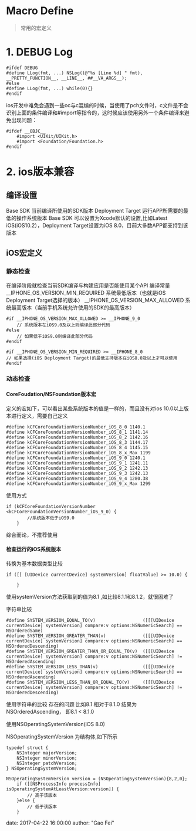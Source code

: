 #     Macro Define
>常用的宏定义


# 1. DEBUG Log


```
#ifdef DEBUG
#define LLog(fmt, ...) NSLog((@"%s [Line %d] " fmt), __PRETTY_FUNCTION__, __LINE__, ##__VA_ARGS__);
#else
#define LLog(fmt, ...) while(0){}
#endif
```

ios开发中难免会遇到一些oc与c混编的时候，当使用了pch文件时，c文件是不会识别上面的条件编译和#import等指令的，这时候应该使用另外一个条件编译来避免出现问题：

```
#ifdef __OBJC__
    #import <UIKit/UIKit.h>
    #import <Foundation/Foundation.h>
#endif
```

# 2. ios版本兼容
## 编译设置

 Base SDK 当前编译所使用的SDK版本
 Deployment Target 运行APP所需要的最低的操作系统版本
 Base SDK 可以设置为Xcode默认的设置,比如Latest iOS(iOS10.2），Deployment Target设置为iOS 8.0，目前大多数APP都支持到该版本
## iOS宏定义
### 静态检查

在编译阶段就检查当前SDK编译与构建应用是否能使用某个API
编译常量
__IPHONE_OS_VERSION_MIN_REQUIRED 系统最低版本（也就是iOS Deployment Target选择的版本）
__IPHONE_OS_VERSION_MAX_ALLOWED 系统最高版本（当前手机系统允许使用的SDK的最高版本）


```
#if __IPHONE_OS_VERSION_MAX_ALLOWED >= __IPHONE_9_0
    // 系统版本在iOS9.0及以上则编译此部分代码
#else
    // 如果低于iOS9.0则编译此部分代码
#endif
```

```
#if __IPHONE_OS_VERSION_MIN_REQUIRED >= __IPHONE_8_0
// 如果选择(iOS Deployment Target)的最低支持版本在iOS8.0及以上才可以使用
#endif
```
### 动态检查

#### CoreFoudation/NSFoundation版本宏

定义的宏如下，可以看出某些系统版本的值是一样的，而且没有对ios 10.0以上版本进行定义，需要自己定义

```
#define kCFCoreFoundationVersionNumber_iOS_8_0 1140.1
#define kCFCoreFoundationVersionNumber_iOS_8_1 1141.14
#define kCFCoreFoundationVersionNumber_iOS_8_2 1142.16
#define kCFCoreFoundationVersionNumber_iOS_8_3 1144.17
#define kCFCoreFoundationVersionNumber_iOS_8_4 1145.15
#define kCFCoreFoundationVersionNumber_iOS_8_x_Max 1199
#define kCFCoreFoundationVersionNumber_iOS_9_0 1240.1
#define kCFCoreFoundationVersionNumber_iOS_9_1 1241.11
#define kCFCoreFoundationVersionNumber_iOS_9_2 1242.13
#define kCFCoreFoundationVersionNumber_iOS_9_3 1242.13
#define kCFCoreFoundationVersionNumber_iOS_9_4 1280.38
#define kCFCoreFoundationVersionNumber_iOS_9_x_Max 1299
```
使用方式
```
if (kCFCoreFoundationVersionNumber <kCFCoreFoundationVersionNumber_iOS_9_0) {
        //系统版本低于iOS9.0
    }
```
综合而论，不推荐使用

#### 检查运行的iOS系统版本

转换为基本数据类型比较

```
if ([[ [UIDevice currentDevice] systemVersion] floatValue] >= 10.0) {
        
    }
```
使用systemVersion方法获取到的值为8.1 ,如比较8.1.1和8.1.2，就很困难了

字符串比较

```
#define SYSTEM_VERSION_EQUAL_TO(v)                  ([[[UIDevice currentDevice] systemVersion] compare:v options:NSNumericSearch] == NSOrderedSame)
#define SYSTEM_VERSION_GREATER_THAN(v)              ([[[UIDevice currentDevice] systemVersion] compare:v options:NSNumericSearch] == NSOrderedDescending)
#define SYSTEM_VERSION_GREATER_THAN_OR_EQUAL_TO(v)  ([[[UIDevice currentDevice] systemVersion] compare:v options:NSNumericSearch] != NSOrderedAscending)
#define SYSTEM_VERSION_LESS_THAN(v)                 ([[[UIDevice currentDevice] systemVersion] compare:v options:NSNumericSearch] == NSOrderedAscending)
#define SYSTEM_VERSION_LESS_THAN_OR_EQUAL_TO(v)     ([[[UIDevice currentDevice] systemVersion] compare:v options:NSNumericSearch] != NSOrderedDescending)
```
使用字符串的比较
存在的问题 比如8.1 相对于8.1.0 结果为NSOrderedAscending， 即8.1 < 8.1.0

使用NSOperatingSystemVersion(iOS 8.0)

NSOperatingSystemVersion 为结构体,如下所示
```
typedef struct {
    NSInteger majorVersion;
    NSInteger minorVersion;
    NSInteger patchVersion;
} NSOperatingSystemVersion;
```

```
NSOperatingSystemVersion version = (NSOperatingSystemVersion){8,2,0};
    if ([[NSProcessInfo processInfo] isOperatingSystemAtLeastVersion:version]) {
        // 高于该版本
    }else {
        // 低于该版本
    }
```

date:       2017-04-22 16:00:00
author:     "Gao Fei"





